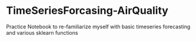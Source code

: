 # TimeSeriesForcasing-AirQuality
Practice Notebook to re-familiarize myself with basic timeseries forecasting and various sklearn functions
